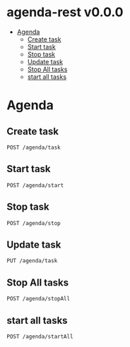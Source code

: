 # agenda-rest v0.0.0



- [Agenda](#agenda)
	- [Create task](#create-task)
	- [Start task](#start-task)
	- [Stop task](#stop-task)
	- [Update task](#update-task)
	- [Stop All tasks](#stop-all-tasks)
	- [start all tasks](#start-all-tasks)
	


# Agenda

## Create task



	POST /agenda/task


## Start task



	POST /agenda/start


## Stop task



	POST /agenda/stop


## Update task



	PUT /agenda/task


## Stop All tasks



	POST /agenda/stopAll


## start all tasks



	POST /agenda/startAll



